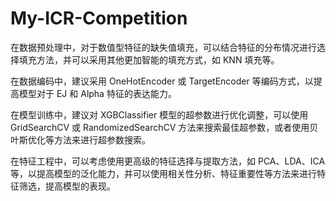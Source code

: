# My-ICR-Competition
在数据预处理中，对于数值型特征的缺失值填充，可以结合特征的分布情况进行选择填充方法，并可以采用其他更加智能的填充方式，如 KNN 填充等。

在数据编码中，建议采用 OneHotEncoder 或 TargetEncoder 等编码方式，以提高模型对于 EJ 和 Alpha 特征的表达能力。

在模型训练中，建议对 XGBClassifier 模型的超参数进行优化调整，可以使用 GridSearchCV 或 RandomizedSearchCV 方法来搜索最佳超参数，或者使用贝叶斯优化等方法来进行超参数搜索。

在特征工程中，可以考虑使用更高级的特征选择与提取方法，如 PCA、LDA、ICA 等，以提高模型的泛化能力，并可以使用相关性分析、特征重要性等方法来进行特征筛选，提高模型的表现。
